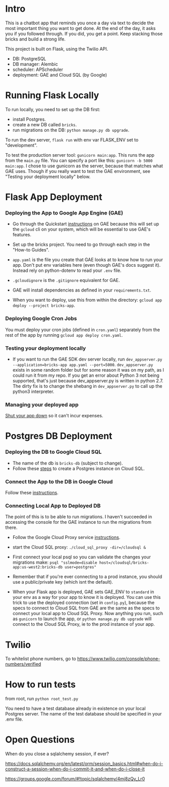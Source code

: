 # Intro
This is a chatbot app that reminds you once a day via text to decide the most important thing you want to get done. At the end of the day, it asks you if you followed through. If you did, you get a point. Keep stacking those bricks and build a strong life.

This project is built on Flask, using the Twilio API.
* DB: PostgreSQL
* DB manager: Alembic
* scheduler: APScheduler
* deployment: GAE and Cloud SQL (by Google)

# Running Flask Locally
To run locally, you need to set up the DB first:
* install Postgres.
* create a new DB called `bricks`.
* run migrations on the DB: `python manage.py db upgrade`.

To run the dev server, `flask run` with env var FLASK_ENV set to "development".

To test the production server tool: `gunicorn main:app`. This runs the app from the `main.py` file. You can specify a port like this: `gunicorn -b 5000 main:app`. I chose to use gunicorn as the server, because that matches what GAE uses. Though if you really want to test the GAE environment, see "Testing your deployment locally" below.

# Flask App Deployment

### Deploying the App to Google App Engine (GAE)

* Go through the Quickstart [instructions](https://cloud.google.com/appengine/docs/standard/python3/) on GAE because this will set up the `gcloud` cli on your system, which will be essential to use GAE's features.

* Set up the bricks project. You need to go through each step in the "How-to Guides".

* `app.yaml` is the file you create that GAE looks at to know how to run your app. Don't put env variables here (even though GAE's docs suggest it). Instead rely on python-dotenv to read your `.env` file.

* `.gcloudignore` is the `.gitignore` equivalent for GAE.

* GAE will install dependencies as defined in your `requirements.txt`.

* When you want to deploy, use this from within the directory: `gcloud app deploy --project bricks-app`.

### Deploying Google Cron Jobs
You must deploy your cron jobs (defined in `cron.yaml`) separately from the rest of the app by running `gcloud app deploy cron.yaml`.

### Testing your deployment locally

* If  you want to run the GAE SDK dev server locally, run `dev_appserver.py --application=bricks-app app.yaml --port=5000`. 
`dev_appserver.py` exists in some random folder but for some reason it was on my path, as I could run it from my repo. If you get an error about Python 3 not being supported, that's just because dev_appserver.py is written in python 2.7. The dirty fix is to change the shebang in `dev_appserver.py` to call up the python3 interpreter.

### Managing your deployed app
[Shut your app down](https://console.cloud.google.com/appengine/settings?project=bricks-app&serviceId=default) so it can't incur expenses.



# Postgres DB Deployment

### Deploying the DB to Google Cloud SQL
* The name of the db is `bricks-db` (subject to change).
* Follow these [steps](https://cloud.google.com/sql/docs/postgres/create-instance) to create a Postgres instance on Cloud SQL. 

### Connect the App to the DB in Google Cloud
Follow these [instructions](https://cloud.google.com/appengine/docs/standard/python3/using-cloud-sql).

### Connecting Local App to Deployed DB
The point of this is to be able to run migrations. I haven't succeeded in accessing the console for the GAE instance to run the migrations from there.

* Follow the Google Cloud Proxy service [instructions](https://cloud.google.com/sql/docs/postgres/connect-admin-proxy).

* start the Cloud SQL proxy: `./cloud_sql_proxy -dir=/cloudsql &`

* First connect your local psql so you can validate the changes your migrations make: `psql "sslmode=disable host=/cloudsql/bricks-app:us-west2:bricks-db user=postgres"`

* Remember that if you're ever connecting to a prod instance, you should use a public/private key (which isnt the default).

* When your Flask app is deployed, GAE sets GAE_ENV to `standard` in your env as a way for your app to know it is deployed. You can use this trick to use the deployed connection (set in `config.py`), because the specs to connect to Cloud SQL from GAE are the same as the specs to connect your local app to Cloud SQL Proxy. Now anything you run, such as `gunicorn` to launch the app, or `python manage.py db upgrade` will connect to the Cloud SQL Proxy, ie to the prod instance of your app.

# Twilio

To whitelist phone numbers, go to https://www.twilio.com/console/phone-numbers/verified

# How to run tests
from root, run `python root_test.py`

You need to have a test database already in existence on your local Postgres server. The name of the test database should be specified in your .env file.

# Open Questions
When do you close a sqlalchemy session, if ever?

https://docs.sqlalchemy.org/en/latest/orm/session_basics.html#when-do-i-construct-a-session-when-do-i-commit-it-and-when-do-i-close-it

https://groups.google.com/forum/#!topic/sqlalchemy/4mj8zQy_Lr0